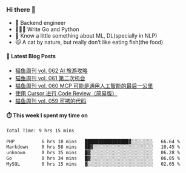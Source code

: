### Hi there 👋

- 🔧 Backend engineer
- 👨🏻‍💻 Write Go and Python
- 🔭 Know a little something about ML, DL(specially in NLP)
- 🐱 A cat by nature, but really don’t like eating fish(the food)

#### 📖 Latest Blog Posts
<!-- BLOG-POST-LIST:START -->
- [猫鱼周刊 vol. 062 AI 旅游攻略](https://ameow.xyz/archives/weekly-062)
- [猫鱼周刊 vol. 061 第二次机会](https://ameow.xyz/archives/weekly-061)
- [猫鱼周刊 vol. 060 MCP 可能是通用人工智能的最后一公里](https://ameow.xyz/archives/weekly-060)
- [使用 Cursor 进行 Code Review（简易版）](https://ameow.xyz/archives/simple-code-review-with-cursor)
- [猫鱼周刊 vol. 059 可拷的代码](https://ameow.xyz/archives/weekly-059)
<!-- BLOG-POST-LIST:END -->

#### ⏱️ This week I spent my time on
<!--START_SECTION:waka-->

```txt
Total Time: 9 hrs 15 mins

PHP          6 hrs 10 mins   ████████████████▓░░░░░░░░   66.64 %
Markdown     0 hrs 58 mins   ██▓░░░░░░░░░░░░░░░░░░░░░░   10.45 %
unknown      0 hrs 35 mins   █▓░░░░░░░░░░░░░░░░░░░░░░░   06.28 %
Go           0 hrs 34 mins   █▓░░░░░░░░░░░░░░░░░░░░░░░   06.05 %
MySQL        0 hrs 15 mins   ▓░░░░░░░░░░░░░░░░░░░░░░░░   02.65 %
```

<!--END_SECTION:waka-->

<!--
**LeslieLeung/LeslieLeung** is a ✨ _special_ ✨ repository because its `README.md` (this file) appears on your GitHub profile.

Here are some ideas to get you started:

- 🔭 I’m currently working on ...
- 🌱 I’m currently learning ...
- 👯 I’m looking to collaborate on ...
- 🤔 I’m looking for help with ...
- 💬 Ask me about ...
- 📫 How to reach me: ...
- 😄 Pronouns: ...
- ⚡ Fun fact: ...
-->
